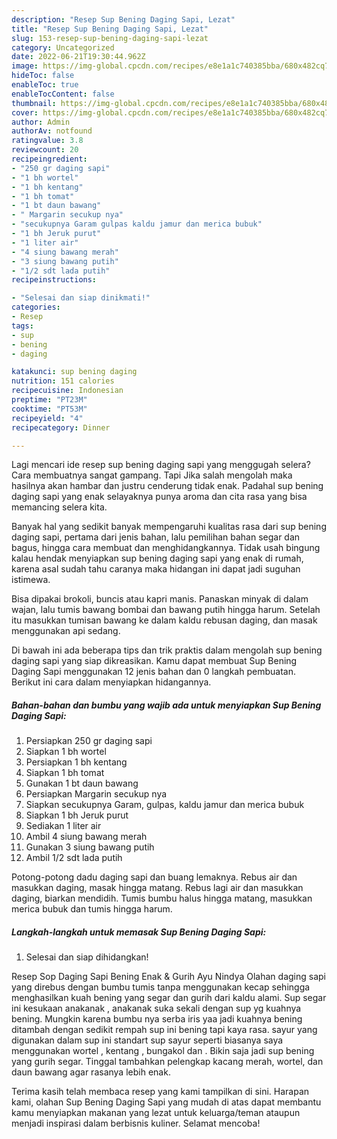 ```yaml
---
description: "Resep Sup Bening Daging Sapi, Lezat"
title: "Resep Sup Bening Daging Sapi, Lezat"
slug: 153-resep-sup-bening-daging-sapi-lezat
category: Uncategorized
date: 2022-06-21T19:30:44.962Z
image: https://img-global.cpcdn.com/recipes/e8e1a1c740385bba/680x482cq70/sup-bening-daging-sapi-foto-resep-utama.jpg
hideToc: false
enableToc: true
enableTocContent: false
thumbnail: https://img-global.cpcdn.com/recipes/e8e1a1c740385bba/680x482cq70/sup-bening-daging-sapi-foto-resep-utama.jpg
cover: https://img-global.cpcdn.com/recipes/e8e1a1c740385bba/680x482cq70/sup-bening-daging-sapi-foto-resep-utama.jpg
author: Admin
authorAv: notfound
ratingvalue: 3.8
reviewcount: 20
recipeingredient:
- "250 gr daging sapi"
- "1 bh wortel"
- "1 bh kentang"
- "1 bh tomat"
- "1 bt daun bawang"
- " Margarin secukup nya"
- "secukupnya Garam gulpas kaldu jamur dan merica bubuk"
- "1 bh Jeruk purut"
- "1 liter air"
- "4 siung bawang merah"
- "3 siung bawang putih"
- "1/2 sdt lada putih"
recipeinstructions:

- "Selesai dan siap dinikmati!"
categories:
- Resep
tags:
- sup
- bening
- daging

katakunci: sup bening daging 
nutrition: 151 calories
recipecuisine: Indonesian
preptime: "PT23M"
cooktime: "PT53M"
recipeyield: "4"
recipecategory: Dinner

---
```



Lagi mencari ide resep sup bening daging sapi yang menggugah selera? Cara membuatnya sangat gampang. Tapi Jika salah mengolah maka hasilnya akan hambar dan justru cenderung tidak enak. Padahal sup bening daging sapi yang enak selayaknya punya aroma dan cita rasa yang bisa memancing selera kita.


Banyak hal yang sedikit banyak mempengaruhi kualitas rasa dari sup bening daging sapi, pertama dari jenis bahan, lalu pemilihan bahan segar dan bagus, hingga cara membuat dan menghidangkannya. Tidak usah bingung kalau hendak menyiapkan sup bening daging sapi yang enak di rumah, karena asal sudah tahu caranya maka hidangan ini dapat jadi suguhan istimewa.

Bisa dipakai brokoli, buncis atau kapri manis. Panaskan minyak di dalam wajan, lalu tumis bawang bombai dan bawang putih hingga harum. Setelah itu masukkan tumisan bawang ke dalam kaldu rebusan daging, dan masak menggunakan api sedang.


Di bawah ini ada beberapa tips dan trik praktis dalam mengolah sup bening daging sapi yang siap dikreasikan. Kamu dapat membuat Sup Bening Daging Sapi menggunakan 12 jenis bahan dan 0 langkah pembuatan. Berikut ini cara dalam menyiapkan hidangannya.

<!--inarticleads1-->

##### Bahan-bahan dan bumbu yang wajib ada untuk menyiapkan Sup Bening Daging Sapi:

1. Persiapkan 250 gr daging sapi
1. Siapkan 1 bh wortel
1. Persiapkan 1 bh kentang
1. Siapkan 1 bh tomat
1. Gunakan 1 bt daun bawang
1. Persiapkan  Margarin secukup nya
1. Siapkan secukupnya Garam, gulpas, kaldu jamur dan merica bubuk
1. Siapkan 1 bh Jeruk purut
1. Sediakan 1 liter air
1. Ambil 4 siung bawang merah
1. Gunakan 3 siung bawang putih
1. Ambil 1/2 sdt lada putih


Potong-potong dadu daging sapi dan buang lemaknya. Rebus air dan masukkan daging, masak hingga matang. Rebus lagi air dan masukkan daging, biarkan mendidih. Tumis bumbu halus hingga matang, masukkan merica bubuk dan tumis hingga harum. 

<!--inarticleads2-->

##### Langkah-langkah untuk memasak Sup Bening Daging Sapi:


1. Selesai dan siap dihidangkan!

Resep Sop Daging Sapi Bening Enak &amp; Gurih Ayu Nindya Olahan daging sapi yang direbus dengan bumbu tumis tanpa menggunakan kecap sehingga menghasilkan kuah bening yang segar dan gurih dari kaldu alami. Sup segar ini kesukaan anakanak , anakanak suka sekali dengan sup yg kuahnya bening. Mungkin karena bumbu nya serba iris yaa jadi kuahnya bening ditambah dengan sedikit rempah sup ini bening tapi kaya rasa. sayur yang digunakan dalam sup ini standart sup sayur seperti biasanya saya menggunakan wortel , kentang , bungakol dan . Bikin saja jadi sup bening yang gurih segar. Tinggal tambahkan pelengkap kacang merah, wortel, dan daun bawang agar rasanya lebih enak. 

Terima kasih telah membaca resep yang kami tampilkan di sini. Harapan kami, olahan Sup Bening Daging Sapi yang mudah di atas dapat membantu kamu menyiapkan makanan yang lezat untuk keluarga/teman ataupun menjadi inspirasi dalam berbisnis kuliner. Selamat mencoba!
